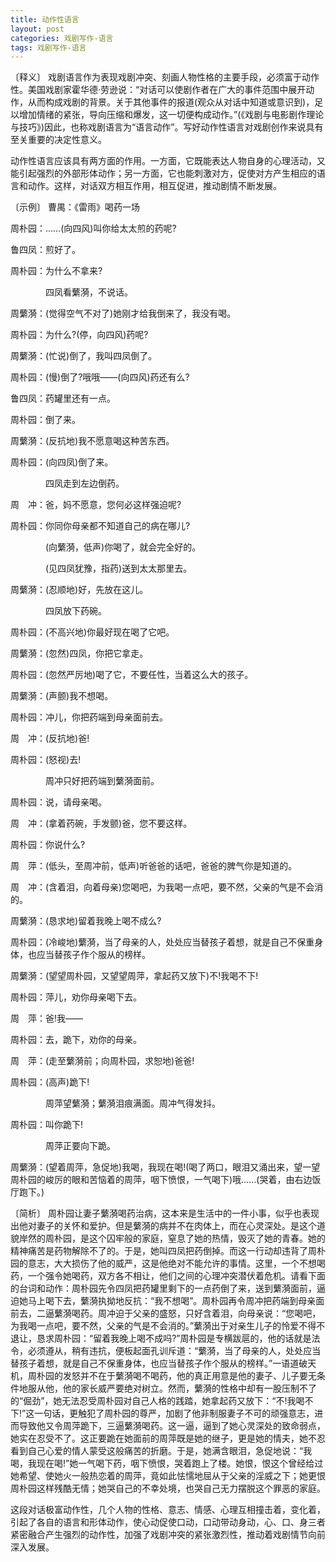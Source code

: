 ```yaml
---
title: 动作性语言
layout: post
categories: 戏剧写作-语言
tags: 戏剧写作-语言
---
```


〔释义〕 戏剧语言作为表现戏剧冲突、刻画人物性格的主要手段，必须富于动作性。美国戏剧家霍华德·劳逊说：“对话可以使剧作者在广大的事件范围中展开动作，从而构成戏剧的背景。关于其他事件的报道(观众从对话中知道或意识到)，足以增加情绪的紧张，导向压缩和爆发，这一切便构成动作。”(《戏剧与电影剧作理论与技巧》)因此，也称戏剧语言为“语言动作”。写好动作性语言对戏剧创作来说具有至关重要的决定性意义。

动作性语言应该具有两方面的作用。一方面，它既能表达人物自身的心理活动，又能引起强烈的外部形体动作；另一方面，它也能刺激对方，促使对方产生相应的语言和动作。这样，对话双方相互作用，相互促进，推动剧情不断发展。

〔示例〕 曹禺：《雷雨》喝药一场

周朴园：……(向四风)叫你给太太煎的药呢?

鲁四凤：煎好了。

周朴园：为什么不拿来?

　　　　四凤看蘩漪，不说话。

周蘩漪：(觉得空气不对了)她刚才给我倒来了，我没有喝。

周朴园：为什么?(停，向四风)药呢?

周蘩漪：(忙说)倒了，我叫四凤倒了。

周朴园：(慢)倒了?哦哦——(向四风)药还有么?

鲁四凤：药罐里还有一点。

周朴园：倒了来。

周蘩漪：(反抗地)我不愿意喝这种苦东西。

周朴园：(向四凤)倒了来。

　　　　四凤走到左边倒药。

周　冲：爸，妈不愿意，您何必这样强迫呢?

周朴园：你同你母亲都不知道自己的病在哪儿?

　　　　(向蘩漪，低声)你喝了，就会完全好的。

　　　　(见四凤犹豫，指药)送到太太那里去。

周蘩漪：(忍顺地)好，先放在这儿。

　　　　四凤放下药碗。

周朴园：(不高兴地)你最好现在喝了它吧。

周蘩漪：(忽然)四凤，你把它拿走。

周朴园：(忽然严厉地)喝了它，不要任性，当着这么大的孩子。

周蘩漪：(声颤)我不想喝。

周朴园：冲儿，你把药端到母亲面前去。

周　冲：(反抗地)爸!

周朴园：(怒视)去!

　　　　周冲只好把药端到蘩漪面前。

周朴园：说，请母亲喝。

周　冲：(拿着药碗，手发颤)爸，您不要这样。

周朴园：你说什么?

周　萍：(低头，至周冲前，低声)听爸爸的话吧，爸爸的脾气你是知道的。

周　冲：(含着泪，向着母亲)您喝吧，为我喝一点吧，要不然，父亲的气是不会消的。

周蘩漪：(恳求地)留着我晚上喝不成么?

周朴园：(冷峻地)蘩漪，当了母亲的人，处处应当替孩子着想，就是自己不保重身体，也应当替孩子作个服从的榜样。

周蘩漪：(望望周朴园，又望望周萍，拿起药又放下)不!我喝不下!

周朴园：萍儿，劝你母亲喝下去。

周　萍：爸!我——

周朴园：去，跪下，劝你的母亲。

周　萍：(走至蘩漪前；向周朴园，求恕地)爸爸!

周朴园：(高声)跪下!

　　　　周萍望蘩漪；蘩漪泪痕满面。周冲气得发抖。

周朴园：叫你跪下!

　　　　周萍正要向下跪。

周蘩漪：(望着周萍，急促地)我喝，我现在喝!(喝了两口，眼泪又涌出来，望一望周朴园的峻厉的眼和苦恼着的周萍，咽下愤恨，一气喝下)哦……(哭着，由右边饭厅跑下。)

〔简析〕 周朴园让妻子蘩漪喝药治病，这本来是生活中的一件小事，似乎也表现出他对妻子的关怀和爱护。但是蘩漪的病并不在肉体上，而在心灵深处。是这个道貌岸然的周朴园，是这个囚牢般的家庭，窒息了她的热情，毁灭了她的青春。她的精神痛苦是药物解除不了的。于是，她叫四凤把药倒掉。而这一行动却违背了周朴园的意志，大大损伤了他的威严，这是他绝对不能允许的事情。这里，一个不想喝药，一个强令她喝药，双方各不相让，他们之间的心理冲突潜伏着危机。请看下面的台词和动作：周朴园先令四凤把药罐里剩下的一点药倒了来，送到蘩漪面前，逼迫她马上喝下去，蘩漪执拗地反抗：“我不想喝”。周朴园再令周冲把药端到母亲面前去，二逼蘩漪喝药。周冲迫于父亲的盛怒，只好含着泪，向母亲说：“您喝吧，为我喝一点吧，要不然，父亲的气是不会消的。”蘩漪出于对亲生儿子的怜爱不得不退让，恳求周朴园：“留着我晚上喝不成吗?”周朴园是专横跋扈的，他的话就是法令，必须遵从，稍有违抗，便板起面孔训斥道：“蘩漪，当了母亲的人，处处应当替孩子着想，就是自己不保重身体，也应当替孩子作个服从的榜样。”一语道破天机，周朴园的发怒并不在于蘩漪喝不喝药，他的真正用意是他的妻子、儿子要无条件地服从他，他的家长威严要绝对树立。然而，蘩漪的性格中却有一股压制不了的“倔劲”，她无法忍受周朴园对自己人格的践踏，她拿起药又放下：“不!我喝不下!”这一句话，更触犯了周朴园的尊严，加剧了他非制服妻子不可的顽强意志，进而导致他又令周萍跪下，三逼蘩漪喝药。这一逼，逼到了她心灵深处的致命弱点，她实在忍受不了。这正要跪在她面前的周萍既是她的继子，更是她的情夫，她不忍看到自己心爱的情人蒙受这般痛苦的折磨。于是，她满含眼泪，急促地说：“我喝，我现在喝!”她一气喝下药，咽下愤恨，哭着跑上了楼。她恨，恨这个曾经给过她希望、使她火一般热恋着的周萍，竟如此怯懦地屈从于父亲的淫威之下；她更恨周朴园这样残酷无情；她哭自己的不幸处境，也哭自己无力摆脱这个罪恶的家庭。

这段对话极富动作性，几个人物的性格、意志、情感、心理互相撞击着，变化着，引起了各自的语言和形体动作，使心动促使口动，口动带动身动，心、口、身三者紧密融合产生强烈的动作性，加强了戏剧冲突的紧张激烈性，推动着戏剧情节向前深入发展。 